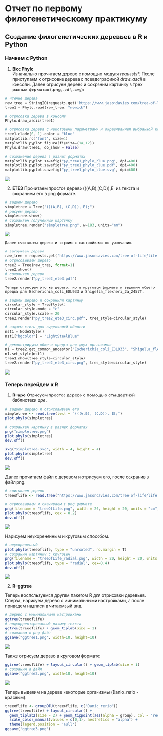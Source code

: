 # Отчет по первому филогенетическому практикуму
## Создание филогенетических деревьев в R и Python

### Начнем с Python
1. **Bio::Phylo**  
    Изначально прочитаем дерево с помощью модуля *requests**. После приступаем к отрисовке дерева с псевдографикой *draw_ascii* в консоли. Далее отрисуем дерево и сохраним картинку в трех разных форматах (.png, .pdf, .svg):
```python
# чтение дерева
raw_tree = StringIO(requests.get('https://www.jasondavies.com/tree-of-life/life.txt').text)
tree1 = Phylo.read(raw_tree, "newick")

# отрисовка дерева в консоли 
Phylo.draw_ascii(tree1)

# отрисовка дерева с некоторыми параметрами и окрашиванием выбранной клады
tree1.clade[0, 1].color = "blue"
matplotlib.rc('font', size=1)
matplotlib.pyplot.figure(figsize=(24,12))
Phylo.draw(tree1, do_show = False)

# сохранение дерева в разных форматах
matplotlib.pyplot.savefig("py_tree1_phylo_blue.png", dpi=600)
matplotlib.pyplot.savefig("py_tree1_phylo_blue.pdf", dpi=600)
matplotlib.pyplot.savefig("py_tree1_phylo_blue.svg", dpi=600)
```
![](py_tree1_phylo_blue.png)

2. **ETE3**
    Прочитаем простое дерево (((A,B),(C,D)),E) из текста и сохранием его
    в png формате.

```python
# задаем дерево
simpletree = Tree("(((A,B), (C,D)), E);")
# рисуем дерево
simpletree.show()
# сохраняем полученную картинку
simpletree.render("simpletree.png", w=183, units="mm")
```
![](2.png)

    Далее считываем дерево и строим с настройками по умолчанию.
```python
# загружаем дерево
raw_tree = requests.get('https://www.jasondavies.com/tree-of-life/life.txt').text
# отрисовываем дерево
tree2 = Tree(raw_tree, format=1)
tree2.show()
# сохряняем дерево
tree2.render("py_tree2_ete3.pdf")
```
    Теперь отрисуем это же дерево, но в круговом формате и выделим общего предка для Escherichia_coli_EDL933 и Shigella_flexneri_2a_2457T.
```python
# задали дерево и сохранили картинку
circular_style = TreeStyle()
circular_style.mode = "c"
circular_style.scale = 20
tree2.render("py_tree2_ete3_circ.pdf", tree_style=circular_style)

# задаем стиль для выделяемой облости 
nst1 = NodeStyle()
nst1["bgcolor"] = "LightSteelBlue"

# демонстрируем общего предка для двух организмов
n1 = tree2.get_common_ancestor("Escherichia_coli_EDL933", "Shigella_flexneri_2a_2457T")
n1.set_style(nst1)
tree2.show(tree_style=circular_style)
tree2.render("py_tree2_ete3_circ.png", tree_style=circular_style)
```

![](3.png)

### Теперь перейдем к R
1. **R::ape**
  Отрисуем простое дерево с помощью стандартной библиотеки *ape*.
```R
# задаем дерево и отрисовываем его
simpletree <- read.tree(text = "(((A,B), (C,D)), E);")
plot.phylo(simpletree)

# сохраняем картинку в разных форматах
png("simpletree.png")
plot.phylo(simpletree)
dev.off()

svg("simpletree.svg", width = 4, height = 4)
plot.phylo(simpletree)
dev.off()
```
![](py_tree2_ete3_vertebrates.png)

Далее прочитаем файл с деревом и отрисуем его, после сохранив в файл png.
```R
# считываем дерево
treeoflife <- read.tree("https://www.jasondavies.com/tree-of-life/life.txt")

# отрисовываем и скачиваем в png формате
png(filename = "treeOfLife.png", width = 20, height = 20, units = "cm", res = 600)
plot.phylo(treeoflife, cex = 0.2)
dev.off()
```
![](treeOfLife.png)

Нарисуем неукорененным и круговым способом.

```R
# неукорененный
plot.phylo(treeoflife, type = "unrooted", no.margin = T)
# сохраним картинку с круговым
png(filename = "treeOfLife_radial.png", width = 20, height = 20, units = "cm", res = 600)
plot.phylo(treeoflife, type = "radial", cex=0.4)
dev.off()
```
![](treeOfLife_radial.png)

2. **R::ggtree**

Теперь воспользуемся другим пакетом R для отрисовки деревьев.
Сперва, нарисуем дерево с минимальными настройками, а после приведем надписи в читаемвый вид. 
```R
# дерево с минимальными настройками
ggtree(treeoflife)
# подкорректированный размер текста
ggtree(treeoflife) + geom_tiplab(size = 1)
# сохраним в png файл
ggsave("ggtree1.png", width=10, height=10)
```
![](ggtree1.png)

Также отрисуем дерево в круговом формате: 
```R
ggtree(treeoflife) + layout_circular() + geom_tiplab(size = 1) 
# сохраним в файл
ggsave("ggtree2.png", width=10, height=10)
```
![](ggtree2.png)

Теперь выделим на дереве некоторые организмы (Danio_rerio - красным):
```R
treeoflife <- groupOTU(treeoflife, c("Danio_rerio"))
ggtree(treeoflife) + layout_circular() + 
  geom_tiplab2(size = 2) + geom_tippoint(aes(alpha = group), col = "red") + 
  scale_color_manual(values = c(0,1), aesthetics = "alpha") +
  theme(legend.position = 'null')
ggsave('ggtree3.png')
```
